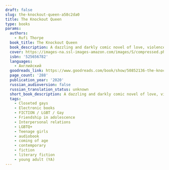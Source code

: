 ```yaml
---
draft: false
slug: the-knockout-queen-a58c2da0
title: The Knockout Queen
type: books
params:
  authors:
    - Rufi Thorpe
  book_title: The Knockout Queen
  book_description: A dazzling and darkly comic novel of love, violence, and friendship in the California suburbsBunny Lampert is the princess of North Shore⁠--beautiful, tall, blond, with a rich real-estate-developer father and a swimming pool in her backyard. Michael⁠⁠--with a ponytail down his back and a septum piercing⁠--lives with his aunt in the cramped stucco cottage next door. When Bunny catches Michael smoking in her yard, he discovers that her life is not as perfect as it seems. At six foot three, Bunny towers over their classmates. Even as she dreams of standing out and competing in the Olympics, she is desperate to fit in, to seem normal, and to get a boyfriend, all while hiding her father's escalating alcoholism.Michael has secrets of his own. At home and at school Michael pretends to be straight, but at night he tries to understand himself by meeting men online for anonymous encounters that both thrill and scare him. When Michael falls in love for the first time, a vicious strain of gossip circulates and a terrible, brutal act becomes the defining feature of both his and Bunny's futures⁠⁠--and of their friendship. With storytelling as intoxicating as it is intelligent, Rufi Thorpe has created a tragic and unflinching portrait of identity, a fascinating examination of our struggles to exist in our bodies, and an excruciatingly beautiful story of two humans aching for connection.
  cover: https://images-na.ssl-images-amazon.com/images/S/compressed.photo.goodreads.com/books/1579612084i/50852136.jpg
  isbn: '525656782'
  languages:
    - Английский
  goodreads_link: https://www.goodreads.com/book/show/50852136-the-knockout-queen
  page_count: '288'
  publication_year: '2020'
  russian_audioversion: false
  russian_translation_status: unknown
  short_book_description: A dazzling and darkly comic novel of love, violence, and friendship in the California suburbsBunny Lampert is the princess of North Shore⁠--beautiful, tall, blond, with a rich...
  tags:
    - Closeted gays
    - Electronic books
    - FICTION / LGBT / Gay
    - Friendship in adolescence
    - Interpersonal relations
    - LGBTQ+
    - Teenage girls
    - audiobook
    - coming of age
    - contemporary
    - fiction
    - literary fiction
    - young adult (YA)
---
```

